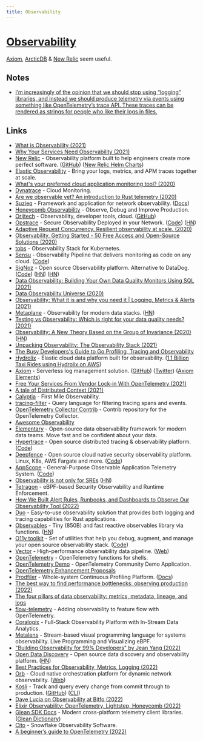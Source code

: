 ```yaml
---
title: Observability
---
```


# [Observability](https://en.wikipedia.org/wiki/Observability)

[Axiom](https://www.axiom.co/), [ArcticDB](https://github.com/polarsignals/arcticdb) & [New Relic](https://newrelic.com) seem useful.

## Notes

- [I’m increasingly of the opinion that we should stop using “logging” libraries, and instead we should produce telemetry via events using something like OpenTelemetry’s trace API. These traces can be rendered as strings for people who like their logs in files.](https://news.ycombinator.com/item?id=32800598)

## Links

- [What is Observability (2021)](https://brendangregg.com/blog/2021-05-23/what-is-observability.html)
- [Why Your Services Need Observability (2021)](https://softgrade.org/why-services-need-observability/)
- [New Relic](https://newrelic.com/) - Observability platform built to help engineers create more perfect software. ([GitHub](https://github.com/newrelic)) ([New Relic Helm Charts](https://github.com/newrelic/helm-charts))
- [Elastic Observability](https://www.elastic.co/observability) - Bring your logs, metrics, and APM traces together at scale.
- [What's your preferred cloud application monitoring tool? (2020)](https://www.reddit.com/r/devops/comments/ige5jr/whats_your_preferred_cloud_application_monitoring/)
- [Dynatrace](https://www.dynatrace.com/) - Cloud Monitoring.
- [Are we observable yet? An introduction to Rust telemetry (2020)](https://www.lpalmieri.com/posts/2020-09-27-zero-to-production-4-are-we-observable-yet/)
- [Suzieq](https://github.com/netenglabs/suzieq) - Framework and application for network observability. ([Docs](https://suzieq.readthedocs.io/en/latest/))
- [Honeycomb Observability](https://www.honeycomb.io/) - Observe, Debug and Improve Production.
- [Orijtech](https://orijtech.com/) - Observability, developer tools, cloud. ([GitHub](https://github.com/orijtech))
- [Opstrace](https://opstrace.com/) - Secure Observability Deployed in your Network. ([Code](https://github.com/opstrace/opstrace)) ([HN](https://news.ycombinator.com/item?id=25991485))
- [Adaptive Request Concurrency. Resilient observability at scale. (2020)](https://vector.dev/blog/adaptive-request-concurrency/)
- [Observability, Getting Started - 50 Free Access and Open-Source Solutions (2020)](https://haydenjames.io/observability-getting-started-free-access-and-open-source-solutions/)
- [tobs](https://github.com/timescale/tobs) - Observability Stack for Kubernetes.
- [Sensu](https://sensu.io/) - Observability Pipeline that delivers monitoring as code on any cloud. ([Code](https://github.com/sensu/sensu-go))
- [SigNoz](https://signoz.io/) - Open source Observability platform. Alternative to DataDog. ([Code](https://github.com/SigNoz/signoz)) ([HN](https://news.ycombinator.com/item?id=26079389)) ([HN](https://news.ycombinator.com/item?id=33049046))
- [Data Observability: Building Your Own Data Quality Monitors Using SQL (2021)](https://ryanothnielkearns.medium.com/data-observability-building-your-own-data-quality-monitors-using-sql-a4c848b6882d)
- [Data Observability Universe (2020)](https://metaplane.dev/data-observability)
- [Observability: What it is and why you need it | Logging, Metrics & Alerts (2021)](https://elastisys.com/what-was-observability-again/)
- [Metaplane](https://www.metaplane.dev/) - Observability for modern data stacks. ([HN](https://news.ycombinator.com/item?id=29226864))
- [Testing vs Observability: Which is right for your data quality needs? (2021)](https://medium.com/bigeye/testing-vs-observability-which-is-right-for-your-data-quality-needs-1ceb34a12867)
- [Observability: A New Theory Based on the Group of Invariance (2020)](https://www.maa.org/press/maa-reviews/observability-a-new-theory-based-on-the-group-of-invariance) ([HN](https://news.ycombinator.com/item?id=28285988))
- [Unpacking Observability: The Observability Stack (2021)](https://adri-v.medium.com/unpacking-observability-the-observability-stack-93d4733e2a72)
- [The Busy Developers's Guide to Go Profiling, Tracing and Observability](https://github.com/DataDog/go-profiler-notes/blob/main/guide/README.md)
- [Hydrolix](https://www.hydrolix.io/) - Elastic cloud data platform built for observability. ([1.1 Billion Taxi Rides using Hydrolix on AWS](https://tech.marksblogg.com/hydrolix-1b-taxi-rides-aws.html))
- [Axiom](https://www.axiom.co/) - Serverless log management solution. ([GitHub](https://github.com/axiomhq)) ([Twitter](https://twitter.com/AxiomFM)) ([Axiom Elements](https://github.com/axiomhq/axiom-elements))
- [Free Your Services From Vendor Lock-in With OpenTelemetry (2021)](https://www.youtube.com/watch?v=G-WjD2bg6co)
- [A tale of Distributed Context (2021)](https://mattburman.com/a-tale-of-distributed-context/)
- [Calyptia](https://calyptia.com/) - First Mile Observability.
- [tracing-filter](https://github.com/davidbarsky/tracing-filter) - Query language for filtering tracing spans and events.
- [OpenTelemetry Collector Contrib](https://github.com/open-telemetry/opentelemetry-collector-contrib) - Contrib repository for the OpenTelemetry Collector.
- [Awesome Observability](https://github.com/adriannovegil/awesome-observability)
- [Elementary](https://github.com/elementary-data/elementary) - Open-source data observability framework for modern data teams. Move fast and be confident about your data.
- [Hypertrace](https://www.hypertrace.org/) - Open source distributed tracing & observability platform. ([Code](https://github.com/hypertrace/hypertrace))
- [Deepfence](https://deepfence.io/) - Open source cloud native security observability platform. Linux, K8s, AWS Fargate and more. ([Code](https://github.com/deepfence/ThreatMapper))
- [AppScope](https://appscope.dev/) - General-Purpose Observable Application Telemetry System. ([Code](https://github.com/criblio/appscope))
- [Observability is not only for SREs](https://lightstep.com/blog/observability-mythbusters-observability-not-is-only-for-sres) ([HN](https://news.ycombinator.com/item?id=31387035))
- [Tetragon](https://github.com/cilium/tetragon) - eBPF-based Security Observability and Runtime Enforcement.
- [How We Built Alert Rules, Runbooks, and Dashboards to Observe Our Observability Tool (2022)](https://www.timescale.com/blog/how-we-built-alert-rules-runbooks-and-dashboards-to-observe-our-observability-tool/)
- [Duo](https://github.com/duo-rs/duo) - Easy-to-use observability solution that provides both logging and tracing capabilities for Rust applications.
- [Observables](https://github.com/maverick-js/observables) - Tiny (850B) and fast reactive observables library via functions. ([HN](https://news.ycombinator.com/item?id=31884038))
- [O11y toolkit](https://o11y.tools/) - Set of utilities that help you debug, augment, and manage your open source observability stack. ([Code](https://github.com/o11ydev/oy-toolkit))
- [Vector](https://github.com/vectordotdev/vector) - High-performance observability data pipeline. ([Web](https://vector.dev/))
- [OpenTelemetry](https://github.com/krzko/opentelemetry-shell) - OpenTelemetry functions for shells.
- [OpenTelemetry Demo](https://github.com/open-telemetry/opentelemetry-demo) - OpenTelemetry Community Demo Application.
- [OpenTelemetry Enhancement Proposals](https://github.com/open-telemetry/oteps)
- [Prodfiler](https://prodfiler.com/) - Whole-system Continuous Profiling Platform. ([Docs](https://github.com/elastic/prodfiler-documentation))
- [The best way to find performance bottlenecks: observing production (2022)](https://pythonspeed.com/articles/measure-performance-production/)
- [The four pillars of data observability: metrics, metadata, lineage, and logs](https://www.metaplane.dev/blog/the-four-pillars-of-data-observability)
- [flow-telemetry](https://github.com/eBay/flow-telemetry) - Adding observability to feature flow with OpenTelemetry.
- [Coralogix](https://coralogix.com/) - Full-Stack Observability Platform with In-Stream Data Analytics.
- [Metalens](https://github.com/nbaksalyar/metalens) - Stream-based visual programming language for systems observability. Live Programming and Visualizing eBPF.
- ["Building Observability for 99% Developers" by Jean Yang (2022)](https://www.youtube.com/watch?v=UJA4PGKny2k)
- [Open Data Discovery](https://opendatadiscovery.org/) - Open source data discovery and observability platform. ([HN](https://news.ycombinator.com/item?id=33297641))
- [Best Practices for Observability, Metrics, Logging (2022)](https://www.reddit.com/r/ExperiencedDevs/comments/yb3cng/best_practices_for_observability_metrics_logging/)
- [Orb](https://github.com/ns1labs/orb) - Cloud native orchestration platform for dynamic network observability. ([Web](https://orb.community/))
- [Kosli](https://www.kosli.com/) - Track and query every change from commit through to production. ([GitHub](https://github.com/kosli-dev/)) ([CLI](https://github.com/kosli-dev/cli))
- [Dave Lucia on Observability at Bitfo (2022)](https://share.fireside.fm/episode/IAs5ixts+87YV43bE)
- [Elixir Observability: OpenTelemetry, Lightstep, Honeycomb (2022)](https://davelucia.com/blog/observing-elixir-with-lightstep)
- [Glean SDK Docs](https://mozilla.github.io/glean/book/index.html) - Modern cross-platform telemetry client libraries. ([Glean Dictionary](https://github.com/mozilla/glean-dictionary))
- [Cito](https://www.citodata.com/) - Snowflake Observability Software.
- [A beginner’s guide to OpenTelemetry (2022)](https://faun.pub/opentelemetry-d71d369c83d7)
